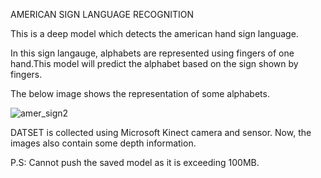 AMERICAN SIGN LANGUAGE RECOGNITION

This is a deep model which detects the american hand sign language.

In this sign langauge, alphabets are represented using fingers of one hand.This model will predict the alphabet based on the sign shown by fingers.

The below image shows the representation of some alphabets.

![amer_sign2](https://user-images.githubusercontent.com/53928899/79650802-d41ae580-81ce-11ea-801d-474a933b0a66.png)

DATSET is collected using Microsoft Kinect camera and sensor. Now, the images also contain some depth information.

P.S: Cannot push the saved model as it is exceeding 100MB.
